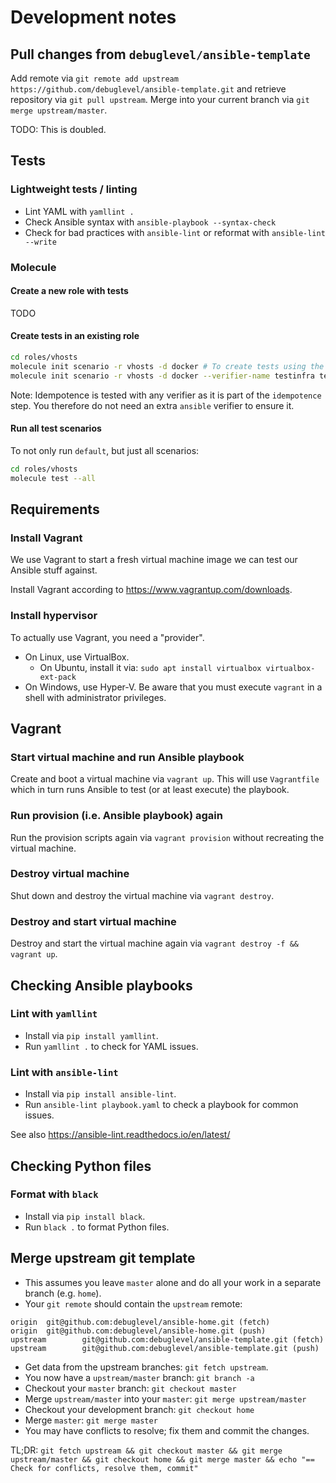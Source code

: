 # Development notes

## Pull changes from `debuglevel/ansible-template`

Add remote via `git remote add upstream https://github.com/debuglevel/ansible-template.git` and retrieve repository via `git pull upstream`. Merge into your current branch via `git merge upstream/master`.

TODO: This is doubled.

## Tests

### Lightweight tests / linting

* Lint YAML with `yamllint .`
* Check Ansible syntax with `ansible-playbook --syntax-check`
* Check for bad practices with `ansible-lint` or reformat with `ansible-lint --write`

### Molecule

#### Create a new role with tests

TODO

#### Create tests in an existing role

```bash
cd roles/vhosts
molecule init scenario -r vhosts -d docker # To create tests using the Ansible verifier
molecule init scenario -r vhosts -d docker --verifier-name testinfra testinfra # To create tests using the testinfra verifier (I assume it to be less cumbersome than writing tests using Ansible)
```

Note: Idempotence is tested with any verifier as it is part of the `idempotence` step. You therefore do not need an extra `ansible` verifier to ensure it.

#### Run all test scenarios

To not only run `default`, but just all scenarios:

```bash
cd roles/vhosts
molecule test --all
```

## Requirements

### Install Vagrant

We use Vagrant to start a fresh virtual machine image we can test our Ansible stuff against.

Install Vagrant according to <https://www.vagrantup.com/downloads>.

### Install hypervisor

To actually use Vagrant, you need a "provider".

- On Linux, use VirtualBox.
  - On Ubuntu, install it via: `sudo apt install virtualbox virtualbox-ext-pack`
- On Windows, use Hyper-V. Be aware that you must execute `vagrant` in a shell with administrator privileges.

## Vagrant

### Start virtual machine and run Ansible playbook

Create and boot a virtual machine via `vagrant up`. This will use `Vagrantfile` which in turn runs Ansible to test (or at least execute) the playbook.

### Run provision (i.e. Ansible playbook) again

Run the provision scripts again via `vagrant provision` without recreating the virtual machine.

### Destroy virtual machine

Shut down and destroy the virtual machine via `vagrant destroy`.

### Destroy and start virtual machine

Destroy and start the virtual machine again via `vagrant destroy -f && vagrant up`.

## Checking Ansible playbooks

### Lint with `yamllint`

- Install via `pip install yamllint`.
- Run `yamllint .` to check for YAML issues.

### Lint with `ansible-lint`

- Install via `pip install ansible-lint`.
- Run `ansible-lint playbook.yaml` to check a playbook for common issues.

See also <https://ansible-lint.readthedocs.io/en/latest/>

## Checking Python files

### Format with `black`

- Install via `pip install black`.
- Run `black .` to format Python files.

## Merge upstream git template

- This assumes you leave `master` alone and do all your work in a separate branch (e.g. `home`).
- Your `git remote` should contain the `upstream` remote:

```
origin  git@github.com:debuglevel/ansible-home.git (fetch)
origin  git@github.com:debuglevel/ansible-home.git (push)
upstream        git@github.com:debuglevel/ansible-template.git (fetch)
upstream        git@github.com:debuglevel/ansible-template.git (push)
```

- Get data from the upstream branches: `git fetch upstream`.
- You now have a `upstream/master` branch: `git branch -a`
- Checkout your `master` branch: `git checkout master`
- Merge `upstream/master` into your `master`: `git merge upstream/master`
- Checkout your development branch: `git checkout home`
- Merge `master`: `git merge master`
- You may have conflicts to resolve; fix them and commit the changes.

TL;DR: `git fetch upstream && git checkout master && git merge upstream/master && git checkout home && git merge master && echo "== Check for conflicts, resolve them, commit"`
